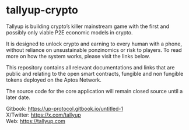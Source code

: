 # tallyup-crypto
Tallyup is building crypto’s killer mainstream game with the first and possibly only viable P2E economic models in crypto.

It is designed to unlock crypto and earning to every human with a phone, without reliance on unsustainable ponzinomics or risk to players. To read more on how the system works, please visit the links below.

This repository contains all relevant documentations and links that are public and relating to the open smart contracts, fungible and non fungible tokens deployed on the Aptos Network.

The source code for the core application will remain closed source until a later date.

Gitbook: https://up-protocol.gitbook.io/untitled-1  
X/Twitter: https://x.com/tallyup  
Web: https://tallyup.com  

